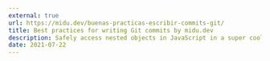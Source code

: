 ```yaml
---
external: true
url: https://midu.dev/buenas-practicas-escribir-commits-git/
title: Best practices for writing Git commits by midu.dev
description: Safely access nested objects in JavaScript in a super cool way.
date: 2021-07-22
---
```

